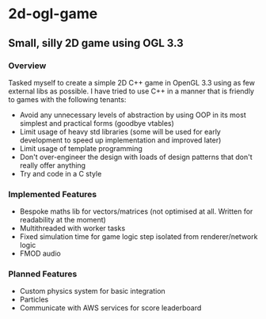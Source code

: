 # 2d-ogl-game
## Small, silly 2D game using OGL 3.3

### Overview
Tasked myself to create a simple 2D C++ game in OpenGL 3.3 using as few external libs as possible.
I have tried to use C++ in a manner that is friendly to games with the following tenants:
- Avoid any unnecessary levels of abstraction by using OOP in its most simplest and practical forms (goodbye vtables)
- Limit usage of heavy std libraries (some will be used for early development to speed up implementation and improved later)
- Limit usage of template programming
- Don't over-engineer the design with loads of design patterns that don't really offer anything
- Try and code in a C style

### Implemented Features
- Bespoke maths lib for vectors/matrices (not optimised at all. Written for readability at the moment)
- Multithreaded with worker tasks
- Fixed simulation time for game logic step isolated from renderer/network logic
- FMOD audio

### Planned Features
- Custom physics system for basic integration
- Particles
- Communicate with AWS services for score leaderboard
